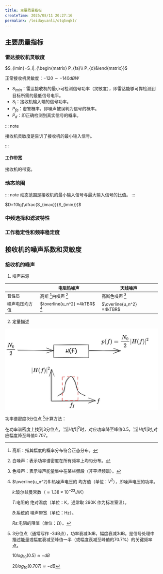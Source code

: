 ```yaml
---
title: 主要质量指标
createTime: 2025/08/11 20:27:16
permalink: /leidayuanli/otq5vqkl/
---
```


## **主要质量指标**

### **雷达接收机灵敏度**

$S_{imin}=S_i|_{\begin{matrix}  P_{fa}\\ P_{d}&\end{matrix}}$

正常接收机灵敏度：$-120\sim-140 dBW$

* $S_{imin}$：雷达接收机的最小可检测信号功率（灵敏度），即雷达能够可靠检测到目标所需的最低信号电平。
* $S_i$：接收机输入端的信号功率。
* $P_{fa}$：虚警概率，即噪声被误判为信号的概率。
* $P_{d}$：即正确检测到真实信号的概率。

::: note 

接收机灵敏度是告诉了接收机的最小输入信号。

:::

#### **工作带宽**

接收机的带宽。

### **动态范围**

::: note 
动态范围是接收机的最小输入信号与最大输入信号的比值。
:::

$D=10lg(\dfrac{S_{imax}}{S_{imin}})$

### **中频选择和滤波特性**


### **工作稳定性和频率稳定度**

## **接收机的噪声系数和灵敏度**

### **接收机的噪声**

1. 噪声来源

|         | 电阻热噪声 | 天线噪声|
|---------|-----------|---------|
|  普性质  |高斯 [^高斯]白噪声 [^白] |高斯色噪声 [^色]|
|噪声电压均方值|$\overline{u_n^2} =4kTBR$ [^噪声电压均方值]|$\overline{u_n^2} =4kTBR$ |
 
[^高斯]:
    高斯：指其幅度的概率分布符合正态分布。
[^白]:
    白噪声：表示功率谱密度在所有频率上均匀分布。
[^色]:
    色噪声：表示噪声能量集中在某些频段（非平坦频谱）。
    
[^噪声电压均方值]:
    $\overline{u_n^2}$:热噪声电压的 均方值（单位：$V^2$），即噪声电压的功率。

    $k$:玻尔兹曼常数（$\approx 1.38×10^{ −23} J/K$）

    $T$:电阻的 绝对温度（单位：K，通常取 290K 作为标准室温）。

    $B$:系统的 噪声带宽（单位：Hz）。

    $Rs$:电阻的阻值（单位：Ω）。

2. 定量描述  <Badge text="等效噪声功率谱宽度或噪声带宽" type="tip" vertical="top" />

![噪声带宽](picture/带宽.jpg)

功率谱密度3分位点 [^3分位]计算方法：

在功率谱密度上找到3分位点，当$|H(f)|^2$时，对应功率降至峰值0.5，当$|H(f)|$时,对应幅度降至峰值0.707。

[^3分位]:
    3分位点（通常写作 -3dB点），功率衰减3dB，幅度衰减3dB。是信号处理中描述能量或幅度衰减至峰值一半（或幅度衰减至峰值的70.7%）的关键频率点。
    
    $10log_{10}(0.5)\approx -dB$

    $20log_{10}(0.707)\approx -dB$
